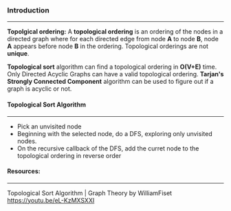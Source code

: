 ### Introduction
---------
__Topolgical ordering:__ A __topological ordering__ is an ordering of the nodes in a directed graph where for each directed edge from node __A__ to node __B__, node __A__ appears before node __B__ in the ordering.     Topological orderings are not __unique__.

__Topological sort__ algorithm can find a topological ordering in __O(V+E)__ time.
Only Directed Acyclic Graphs can have a valid topological ordering. __Tarjan's Strongly Connected Component__ algorithm can be used to figure out if a graph is acyclic or not.

#### Topological Sort Algorithm
--------

* Pick an unvisited node
* Beginning with the selected node, do a DFS, exploring only unvisited nodes.
* On the recursive callback of the DFS, add the curret node to the topological ordering in reverse order






#### Resources:
--------
Topological Sort Algorithm | Graph Theory by WilliamFiset <https://youtu.be/eL-KzMXSXXI>
